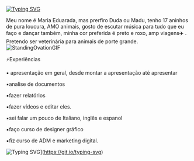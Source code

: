 [![Typing SVG](https://readme-typing-svg.herokuapp.com?font=Fira+Code&color=FFFFFF&size=30&pause=1000&center=true&vCenter=true&width=500&lines=👻+OIIIIIII)](https://git.io/typing-svg)


Meu nome é Maria Eduarada, mas prerfiro Duda ou Madu, tenho 17 aninhos de pura loucura, AMO animais, gosto de escutar música para tudo que eu faço e dançar também, minha cor preferida é preto e roxo, amp viagens✈️ .
Pretendo ser veterinária para animais de porte grande. 
![StandingOvationGIF](https://github.com/user-attachments/assets/119c9805-8ebe-4246-95b7-f8be8e4cbaa1)


⚡Experiências 

▪️ apresentação em geral, desde  montar a apresentação até apresentar 

▪️analise de documentos 

▪️fazer relatórios 

▪️fazer vídeos e editar eles. 

▪️sei falar um pouco de Italiano, inglês e espanol 

▪️faço curso de  designer gráfico

▪️fiz curso de ADM e 
marketing digital.



![Typing SVG](https://readme-typing-svg.herokuapp.com?font=Fira+Code&color=FFFFFF&size=30&pause=1000&center=true&vCenter=true&width=500&lines=💫♈=My_dreams_are_limitless )](https://git.io/typing-svg)
